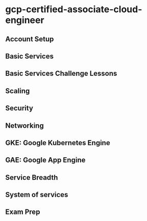 # gcp-certified-associate-cloud-engineer

## Account Setup

## Basic Services

## Basic Services Challenge Lessons

## Scaling

## Security

## Networking

## GKE: Google Kubernetes Engine

## GAE: Google App Engine

## Service Breadth

## System of services

## Exam Prep
